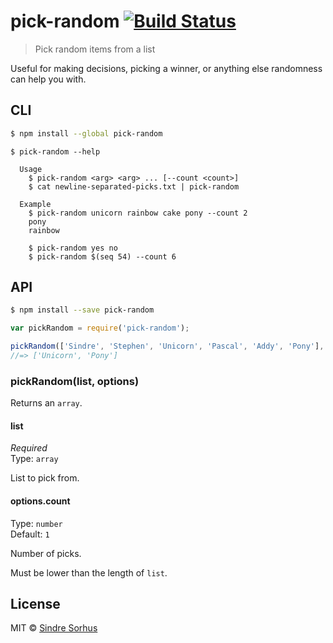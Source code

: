 # pick-random [![Build Status](https://travis-ci.org/sindresorhus/pick-random.svg?branch=master)](https://travis-ci.org/sindresorhus/pick-random)

> Pick random items from a list

Useful for making decisions, picking a winner, or anything else randomness can help you with.


## CLI

```sh
$ npm install --global pick-random
```

```
$ pick-random --help

  Usage
    $ pick-random <arg> <arg> ... [--count <count>]
    $ cat newline-separated-picks.txt | pick-random

  Example
    $ pick-random unicorn rainbow cake pony --count 2
    pony
    rainbow

    $ pick-random yes no
    $ pick-random $(seq 54) --count 6
```


## API

```sh
$ npm install --save pick-random
```

```js
var pickRandom = require('pick-random');

pickRandom(['Sindre', 'Stephen', 'Unicorn', 'Pascal', 'Addy', 'Pony'], {count: 2});
//=> ['Unicorn', 'Pony']
```

### pickRandom(list, options)

Returns an `array`.

#### list

*Required*  
Type: `array`

List to pick from.

#### options.count

Type: `number`  
Default: `1`

Number of picks.

Must be lower than the length of `list`.


## License

MIT © [Sindre Sorhus](http://sindresorhus.com)
